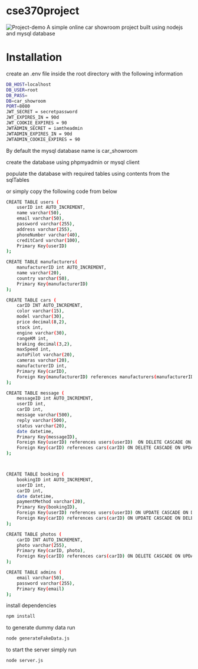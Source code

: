 # cse370project

![Project-demo](https://github.com/ayonshafiul/cse370project/raw/main/public/img/project-demo.gif)
A simple online car showroom project built using nodejs and mysql database


# Installation
create an .env file inside the root directory with the following information

```sh
DB_HOST=localhost
DB_USER=root
DB_PASS=
DB=car_showroom
PORT=8080
JWT_SECRET = secretpassword
JWT_EXPIRES_IN = 90d
JWT_COOKIE_EXPIRES = 90
JWTADMIN_SECRET = iamtheadmin
JWTADMIN_EXPIRES_IN = 90d
JWTADMIN_COOKIE_EXPIRES = 90
```
By default the mysql database name is car_showroom

create the database using phpmyadmin or mysql client 

populate the database with required tables using contents from the sqlTables

or simply copy the following code from below

```sh
CREATE TABLE users (
    userID int AUTO_INCREMENT,
    name varchar(50),
    email varchar(50),
    password varchar(255),
    address varchar(255),
    phoneNumber varchar(40),
    creditCard varchar(100),
    Primary Key(userID)
);

CREATE TABLE manufacturers(
    manufacturerID int AUTO_INCREMENT,
    name varchar(20),
    country varchar(50),
    Primary Key(manufacturerID)
);

CREATE TABLE cars (
    carID INT AUTO_INCREMENT,
    color varchar(15),
    model varchar(30),
    price decimal(8,2),
    stock int,
    engine varchar(30),
    rangeKM int,
    braking decimal(3,2),
    maxSpeed int,
    autoPilot varchar(20),
    cameras varchar(20),
    manufacturerID int,
    Primary Key(carID),
    Foreign Key(manufacturerID) references manufacturers(manufacturerID) ON DELETE CASCADE ON UPDATE CASCADE
);

CREATE TABLE message (
    messageID int AUTO_INCREMENT,
    userID int,
    carID int,
    message varchar(500),
    reply varchar(500),
    status varchar(20),
    date datetime,
    Primary Key(messageID),
    Foreign Key(userID) references users(userID)  ON DELETE CASCADE ON UPDATE CASCADE,
    Foreign Key(carID) references cars(carID) ON DELETE CASCADE ON UPDATE CASCADE
);



CREATE TABLE booking (
    bookingID int AUTO_INCREMENT,
    userID int,
    carID int,
    date datetime,
    paymentMethod varchar(20),
    Primary Key(bookingID),
    Foreign Key(userID) references users(userID) ON UPDATE CASCADE ON DELETE CASCADE,
    Foreign Key(carID) references cars(carID) ON UPDATE CASCADE ON DELETE CASCADE
);

CREATE TABLE photos (
    carID INT AUTO_INCREMENT,
    photo varchar(255),
    Primary Key(carID, photo),
    Foreign Key(carID) references cars(carID) ON DELETE CASCADE ON UPDATE CASCADE
);

CREATE TABLE admins (
    email varchar(50),
    password varchar(255),
    Primary Key(email)
);
```
install dependencies 
```sh
npm install
```

to generate dummy data run

```sh
node generateFakeData.js
```

to start the server simply run

```sh
node server.js
```

